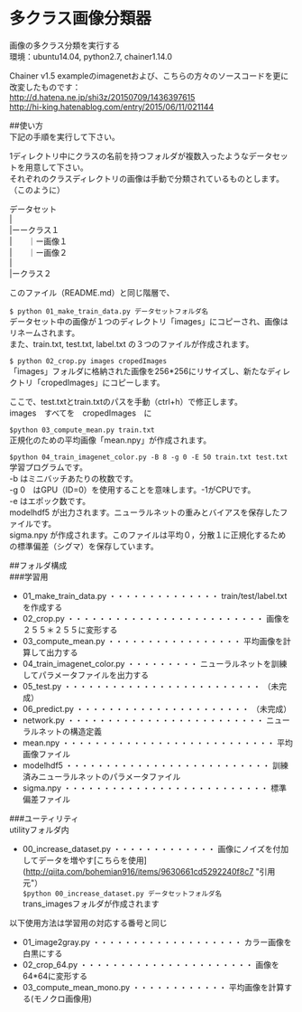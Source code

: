 # 多クラス画像分類器  
画像の多クラス分類を実行する  
環境：ubuntu14.04, python2.7, chainer1.14.0  

Chainer v1.5 exampleのimagenetおよび、こちらの方々のソースコードを更に改変したものです：  
<http://d.hatena.ne.jp/shi3z/20150709/1436397615>  
<http://hi-king.hatenablog.com/entry/2015/06/11/021144>  

##使い方  
下記の手順を実行して下さい。  


1ディレクトリ中にクラスの名前を持つフォルダが複数入ったようなデータセットを用意して下さい。  
それぞれのクラスディレクトリの画像は手動で分類されているものとします。  
（このように）  


データセット  
|  
|ーークラス１  
|　　｜ー画像１  
|　　｜ー画像２  
|  
|ークラス２  


このファイル（README.md）と同じ階層で、  
  
`$ python 01_make_train_data.py データセットフォルダ名`  
データセット中の画像が１つのディレクトリ「images」にコピーされ、画像はリネームされます。  
また、train.txt, test.txt, label.txt の３つのファイルが作成されます。  


`$ python 02_crop.py images cropedImages`  
「images」フォルダに格納された画像を256*256にリサイズし、新たなディレクトリ「cropedImages」にコピーします。  


ここで、test.txtとtrain.txtのパスを手動（ctrl+h）で修正します。  
images　すべてを　cropedImages　に  


`$python 03_compute_mean.py train.txt`  
正規化のための平均画像「mean.npy」が作成されます。  


`$python 04_train_imagenet_color.py -B 8 -g 0 -E 50 train.txt test.txt`  
学習プログラムです。  
-b はミニバッチあたりの枚数です。  
-g 0　はGPU（ID=0）を使用することを意味します。-1がCPUです。  
-e はエポック数です。  
modelhdf5 が出力されます。ニューラルネットの重みとバイアスを保存したファイルです。  
sigma.npy が作成されます。このファイルは平均０，分散１に正規化するための標準偏差（シグマ）を保存しています。  

##フォルダ構成  
###学習用
* 01_make_train_data.py ・・・・・・・・・・・・・・ train/test/label.txtを作成する  
* 02_crop.py ・・・・・・・・・・・・・・・・・・・・・・・・・ 画像を２５５＊２５５に変形する  
* 03_compute_mean.py ・・・・・・・・・・・・・・・・・ 平均画像を計算して出力する  
* 04_train_imagenet_color.py ・・・・・・・・・ ニューラルネットを訓練してパラメータファイルを出力する  
* 05_test.py ・・・・・・・・・・・・・・・・・・・・・・・・・ （未完成）  
* 06_predict.py ・・・・・・・・・・・・・・・・・・・・・・ （未完成）  
* network.py ・・・・・・・・・・・・・・・・・・・・・・・・・ ニューラルネットの構造定義  
* mean.npy ・・・・・・・・・・・・・・・・・・・・・・・・・・・ 平均画像ファイル  
* modelhdf5 ・・・・・・・・・・・・・・・・・・・・・・・・・・ 訓練済みニューラルネットのパラメータファイル  
* sigma.npy ・・・・・・・・・・・・・・・・・・・・・・・・・・ 標準偏差ファイル  


###ユーティリティ  
utilityフォルダ内  
  
* 00_increase_dataset.py ・・・・・・・・・・・・・ 画像にノイズを付加してデータを増やす[こちらを使用](http://qiita.com/bohemian916/items/9630661cd5292240f8c7 "引用元"）  
`$python 00_increase_dataset.py データセットフォルダ名`  
trans_imagesフォルダが作成されます  
  
以下使用方法は学習用の対応する番号と同じ
* 01_image2gray.py ・・・・・・・・・・・・・・・・・・・ カラー画像を白黒にする  
* 02_crop_64.py ・・・・・・・・・・・・・・・・・・・・・・ 画像を64*64に変形する  
* 03_compute_mean_mono.py ・・・・・・・・・・・・ 平均画像を計算する(モノクロ画像用)  




